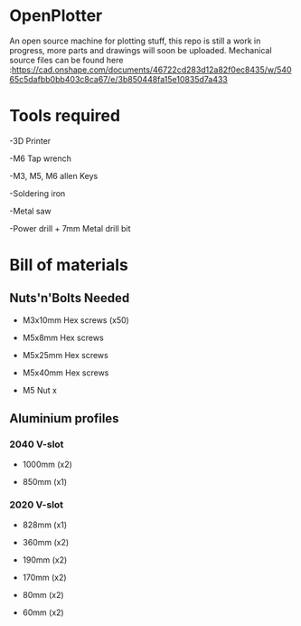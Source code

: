 # OpenPlotter
An open source machine for plotting stuff, this repo is still a work in progress, more parts and drawings will soon be uploaded. 
Mechanical source files can be found here :https://cad.onshape.com/documents/46722cd283d12a82f0ec8435/w/54065c5dafbb0bb403c8ca67/e/3b850448fa15e10835d7a433

# Tools required

-3D Printer

-M6 Tap wrench

-M3, M5, M6 allen Keys

-Soldering iron

-Metal saw

-Power drill + 7mm Metal drill bit

# Bill of materials

## Nuts'n'Bolts Needed

- M3x10mm Hex screws (x50)

- M5x8mm Hex screws

- M5x25mm Hex screws

- M5x40mm Hex screws

- M5 Nut x 

## Aluminium profiles
### 2040 V-slot

- 1000mm (x2)
  
- 850mm (x1) 

### 2020 V-slot

- 828mm (x1)

- 360mm (x2)

- 190mm (x2)

- 170mm (x2)

- 80mm (x2)

- 60mm (x2)


